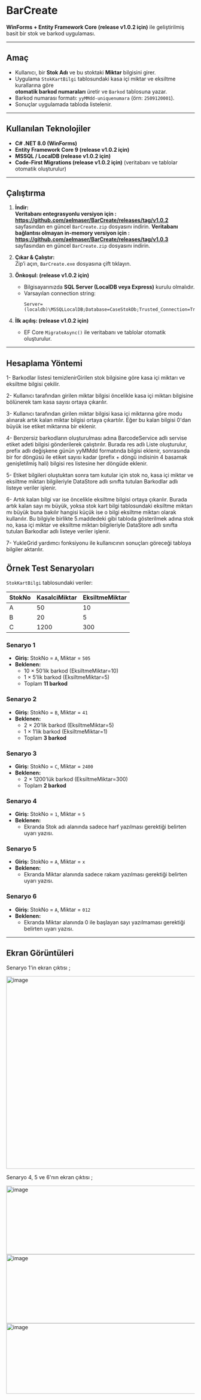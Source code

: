 # BarCreate

**WinForms + Entity Framework Core (release v1.0.2 için)** ile geliştirilmiş basit bir stok ve barkod uygulaması.  

---

## Amaç
- Kullanıcı, bir **Stok Adı** ve bu stoktaki **Miktar** bilgisini girer.  
- Uygulama `StokKartBilgi` tablosundaki kasa içi miktar ve eksiltme kurallarına göre  
  **otomatik barkod numaraları** üretir ve `Barkod` tablosuna yazar.  
- Barkod numarası formatı: `yyMMdd-uniquenumara` (örn: `2509120001`).  
- Sonuçlar uygulamada tabloda listelenir.

---

## Kullanılan Teknolojiler
- **C# .NET 8.0 (WinForms)**
- **Entity Framework Core 9 (release v1.0.2 için)**
- **MSSQL / LocalDB (release v1.0.2 için)**
- **Code-First Migrations (release v1.0.2 için)** (veritabanı ve tablolar otomatik oluşturulur)

---

## Çalıştırma

1. **İndir:**  
   **Veritabanı entegrasyonlu versiyon için : https://github.com/aelmaser/BarCreate/releases/tag/v1.0.2** sayfasından en güncel `BarCreate.zip` dosyasını indirin.
   **Veritabanı bağlantısı olmayan in-memory versiyon için : https://github.com/aelmaser/BarCreate/releases/tag/v1.0.3** sayfasından en güncel `BarCreate.zip` dosyasını indirin.

3. **Çıkar & Çalıştır:**  
   Zip’i açın, `BarCreate.exe` dosyasına çift tıklayın.

4. **Önkoşul: (release v1.0.2 için)**  
   - Bilgisayarınızda **SQL Server (LocalDB veya Express)** kurulu olmalıdır.
   - Varsayılan connection string:  
     ```
     Server=(localdb)\MSSQLLocalDB;Database=CaseStokDb;Trusted_Connection=True;TrustServerCertificate=True;
     ```

5. **İlk açılış: (release v1.0.2 için)**  
   - EF Core `MigrateAsync()` ile veritabanı ve tablolar otomatik oluşturulur.  

---

## Hesaplama Yöntemi

1- Barkodlar listesi temizlenirGirilen stok bilgisine göre kasa içi miktarı ve eksiltme bilgisi çekilir. 

2- Kullanıcı tarafından girilen miktar bilgisi öncelikle kasa içi miktarı bilgisine bölünerek tam kasa sayısı ortaya çıkarılır.

3- Kullanıcı tarafından girilen miktar bilgisi kasa içi miktarına göre modu alınarak artık kalan miktar bilgisi ortaya çıkartılır. Eğer bu kalan bilgisi 0'dan büyük ise etiket miktarına bir eklenir.

4- Benzersiz barkodların oluşturulması adına BarcodeService adlı servise etiket adeti bilgisi gönderilerek çalıştırılır. 
   Burada res adlı Liste oluşturulur, prefix adlı değişkene günün yyMMdd formatında bilgisi eklenir, sonrasında bir for döngüsü ile etiket sayısı kadar (prefix + döngü indisinin 4 basamak genişletilmiş hali) bilgisi res listesine her döngüde eklenir.
   
5- Etiket bilgileri oluştuktan sonra tam kutular için stok no, kasa içi miktar ve eksiltme miktarı bilgileriyle DataStore adlı sınıfta tutulan Barkodlar adlı listeye veriler işlenir.

6- Artık kalan bilgi var ise öncelikle eksiltme bilgisi ortaya çıkarılır. Burada artık kalan sayı mı büyük, yoksa stok kart bilgi tablosundaki eksiltme miktarı mı büyük buna bakılır hangisi küçük ise o bilgi eksiltme miktarı olarak kullanılır. Bu bilgiyle birlikte        5.maddedeki gibi tabloda gösterilmek adına stok no, kasa içi miktar ve eksiltme miktarı bilgileriyle DataStore adlı sınıfta tutulan Barkodlar adlı listeye veriler işlenir.

7- YukleGrid yardımcı fonksiyonu ile kullanıcının sonuçları göreceği tabloya bilgiler aktarılır.



## Örnek Test Senaryoları

`StokKartBilgi` tablosundaki veriler:

| StokNo | KasaIciMiktar | EksiltmeMiktar |
|--------|---------------|----------------|
| A      | 50            | 10             |
| B      | 20            | 5              |
| C      | 1200          | 300            |

### Senaryo 1
- **Giriş:** StokNo = `A`, Miktar = `505`  
- **Beklenen:**  
  - 10 × 50’lik barkod (EksiltmeMiktar=10)  
  - 1 × 5’lik barkod (EksiltmeMiktar=5)  
  - Toplam **11 barkod**

### Senaryo 2
- **Giriş:** StokNo = `B`, Miktar = `41`  
- **Beklenen:**  
  - 2 × 20’lik barkod (EksiltmeMiktar=5)  
  - 1 × 1’lik barkod (EksiltmeMiktar=1)  
  - Toplam **3 barkod**

### Senaryo 3
- **Giriş:** StokNo = `C`, Miktar = `2400`  
- **Beklenen:**  
  - 2 × 1200’lük barkod (EksiltmeMiktar=300)  
  - Toplam **2 barkod**
 
### Senaryo 4
- **Giriş:** StokNo = `1`, Miktar = `5`  
- **Beklenen:**  
  - Ekranda Stok adı alanında sadece harf yazılması gerektiği belirten uyarı yazısı.

### Senaryo 5
- **Giriş:** StokNo = `A`, Miktar = `x`  
- **Beklenen:**  
  - Ekranda Miktar alanında sadece rakam yazılması gerektiği belirten uyarı yazısı.
 
### Senaryo 6
- **Giriş:** StokNo = `A`, Miktar = `012`  
- **Beklenen:**  
  - Ekranda Miktar alanında 0 ile başlayan sayı yazılmaması gerektiği belirten uyarı yazısı.

---

## Ekran Görüntüleri

Senaryo 1'in ekran çıktısı ;

<img width="821" height="514" alt="image" src="https://github.com/user-attachments/assets/b646ad2b-a992-4376-9690-0061b35578af" />

Senaryo 4, 5 ve 6'nın ekran çıktısı ;

<img width="788" height="183" alt="image" src="https://github.com/user-attachments/assets/f549064e-9b8f-44d3-b262-1b262105f5bd" />

<img width="793" height="184" alt="image" src="https://github.com/user-attachments/assets/0977cde7-e661-4243-9027-f2e37320cd9b" />

<img width="793" height="188" alt="image" src="https://github.com/user-attachments/assets/06615484-1c6f-4c54-996a-4c6c87626cb3" />


